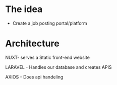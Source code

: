 # The idea

- Create a job posting portal/platform

# Architecture

NUXT- serves a Static front-end website

LARAVEL - Handles our database and creates APIS

AXIOS - Does api handeling 
